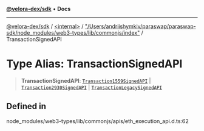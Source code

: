 [**@velora-dex/sdk**](../../../../README.md) • **Docs**

***

[@velora-dex/sdk](../../../../globals.md) / [\<internal\>](../../../README.md) / ["/Users/andriishymkiv/paraswap/paraswap-sdk/node\_modules/web3-types/lib/commonjs/index"](../README.md) / TransactionSignedAPI

# Type Alias: TransactionSignedAPI

> **TransactionSignedAPI**: [`Transaction1559SignedAPI`](../interfaces/Transaction1559SignedAPI.md) \| [`Transaction2930SignedAPI`](../interfaces/Transaction2930SignedAPI.md) \| [`TransactionLegacySignedAPI`](../interfaces/TransactionLegacySignedAPI.md)

## Defined in

node\_modules/web3-types/lib/commonjs/apis/eth\_execution\_api.d.ts:62
